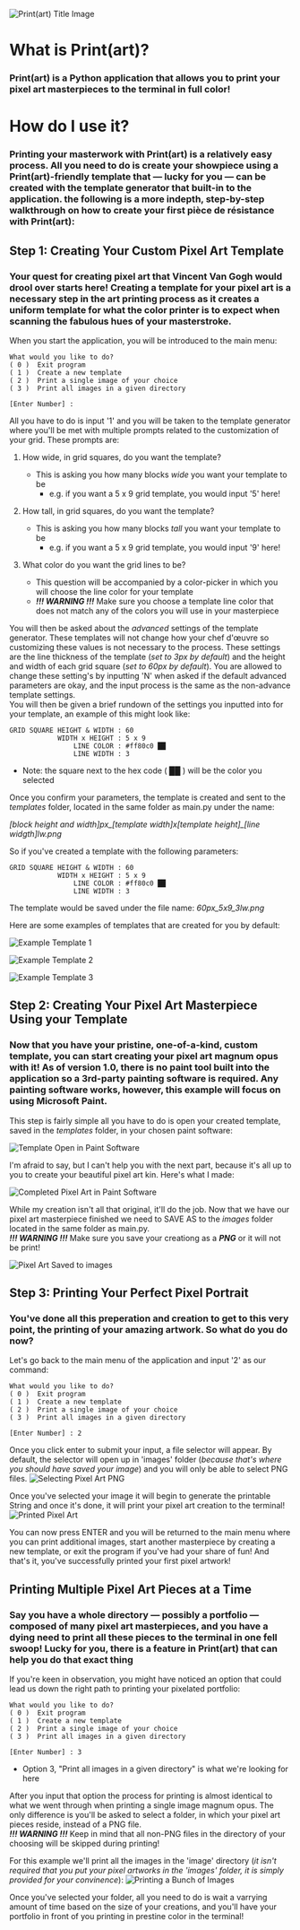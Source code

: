 ![Print(art) Title Image](images/print_art.png)

# What is Print(art)?
### Print(art) is a Python application that allows you to print your pixel art masterpieces to the terminal in full color!  

# How do I use it?
### Printing your masterwork with Print(art) is a relatively easy process. All you need to do is create your showpiece using a Print(art)-friendly template that — lucky for you — can be created with the template generator that built-in to the application. the following is a more indepth, step-by-step walkthrough on how to create your first pièce de résistance with Print(art):  

## Step 1: Creating Your Custom Pixel Art Template
### Your quest for creating pixel art that Vincent Van Gogh would drool over starts here! Creating a template for your pixel art is a necessary step in the art printing process as it creates a uniform template for what the color printer is to expect when scanning the fabulous hues of your masterstroke.  
  
When you start the application, you will be introduced to the main menu:
```
What would you like to do?
( 0 )  Exit program
( 1 )  Create a new template
( 2 )  Print a single image of your choice
( 3 )  Print all images in a given directory

[Enter Number] : 
```  

All you have to do is input '1' and you will be taken to the template generator where you'll be met with multiple prompts related to the customization of your grid. These prompts are:

1. How wide, in grid squares, do you want the template?
    * This is asking you how many blocks *wide* you want your template to be
        * e.g. if you want a 5 x 9 grid template, you would input '5' here!
          
2. How tall, in grid squares, do you want the template?
    * This is asking you how many blocks *tall* you want your template to be
        * e.g. if you want a 5 x 9 grid template, you would input '9' here!
          
3. What color do you want the grid lines to be?
    * This question will be accompanied by a color-picker in which you will choose the line color for your template
    * ***!!! WARNING !!!*** Make sure you choose a template line color that does not match any of the colors you will use in your masterpiece

You will then be asked about the *advanced* settings of the template generator. These templates will not change how your chef d'œuvre so customizing these values is not necessary to the process. These settings are the line thickness of the template (*set to 3px by default*) and the height and width of each grid square (*set to 60px by default*). You are allowed to change these setting's by inputting 'N' when asked if the default advanced parameters are okay, and the input process is the same as the non-advance template settings.    
You will then be given a brief rundown of the settings you inputted into for your template, an example of this might look like:
```
GRID SQUARE HEIGHT & WIDTH : 60
            WIDTH x HEIGHT : 5 x 9
                LINE COLOR : #ff80c0 ██
                LINE WIDTH : 3
```
* Note: the square next to the hex code ( ██ ) will be the color you selected
  
Once you confirm your parameters, the template is created and sent to the *templates* folder, located in the same folder as main.py under the name:  
  
*[block height and width]px_[template width]x[template height]_[line widgth]lw.png*   
  
So if you've created a template with the following parameters:  
```
GRID SQUARE HEIGHT & WIDTH : 60
            WIDTH x HEIGHT : 5 x 9
                LINE COLOR : #ff80c0 ██
                LINE WIDTH : 3
```
The template would be saved under the file name: *60px_5x9_3lw.png*

Here are some examples of templates that are created for you by default:  

![Example Template 1](templates/60px_10x10_3lw.png)

![Example Template 2](templates/20px_5x8_7lw.png)

![Example Template 3](templates/5px_10x5_1lw.png)

## Step 2: Creating Your Pixel Art Masterpiece Using your Template
### Now that you have your pristine, one-of-a-kind, custom template, you can start creating your pixel art magnum opus with it! As of version 1.0, there is no paint tool built into the application so a 3rd-party painting software is required. Any painting software works, however, this example will focus on using Microsoft Paint.  

This step is fairly simple all you have to do is open your created template, saved in the *templates* folder, in your chosen paint software:  
  
![Template Open in Paint Software](readme_graphics/template_in_paint.png)  

I'm afraid to say, but I can't help you with the next part, because it's all up to you to create your beautiful pixel art kin. Here's what I made:

![Completed Pixel Art in Paint Software](readme_graphics/steven.png)

While my creation isn't all that original, it'll do the job. Now that we have our pixel art masterpiece finished we need to SAVE AS to the *images* folder located in the same folder as main.py.  
***!!! WARNING !!!*** Make sure you save your creationg as a ***PNG*** or it will not be print!  

![Pixel Art Saved to images](readme_graphics/saved_to_images.png)

## Step 3: Printing Your Perfect Pixel Portrait
### You've done all this preperation and creation to get to this very point, the printing of your amazing artwork. So what do you do now?  

Let's go back to the main menu of the application and input '2' as our command:
```
What would you like to do?
( 0 )  Exit program
( 1 )  Create a new template
( 2 )  Print a single image of your choice
( 3 )  Print all images in a given directory

[Enter Number] : 2
```

Once you click enter to submit your input, a file selector will appear. By default, the selector will open up in 'images' folder (*because that's where you should have saved your image*) and you will only be able to select PNG files.
![Selecting Pixel Art PNG](readme_graphics/select_art.png)
  
Once you've selected your image it will begin to generate the printable String and once it's done, it will print your pixel art creation to the terminal!
![Printed Pixel Art](readme_graphics/printed_art.png)  

You can now press ENTER and you will be returned to the main menu where you can print additional images, start another masterpiece by creating a new template, or exit the program if you've had your share of fun! And that's it, you've successfully printed your first pixel artwork!  
  
## Printing Multiple Pixel Art Pieces at a Time
### Say you have a whole directory — possibly a portfolio — composed of many pixel art masterpieces, and you have a dying need to print all these pieces to the terminal in one fell swoop! Lucky for you, there is a feature in Print(art) that can help you do that exact thing  

If you're keen in observation, you might have noticed an option that could lead us down the right path to printing your pixelated portfolio:
```
What would you like to do?
( 0 )  Exit program
( 1 )  Create a new template
( 2 )  Print a single image of your choice
( 3 )  Print all images in a given directory

[Enter Number] : 3
```
* Option 3, "Print all images in a given directory" is what we're looking for here

After you input that option the process for printing is almost identical to what we went through when printing a single image magnum opus. The only difference is you'll be asked to select a folder, in which your pixel art pieces reside, instead of a PNG file.  
***!!! WARNING !!!*** Keep in mind that all non-PNG files in the directory of your choosing will be skipped during printing!  

For this example we'll print all the images in the 'image' directory (*it isn't required that you put your pixel artworks in the 'images' folder, it is simply provided for your convinence*):
![Printing a Bunch of Images](readme_graphics/printing_alot.png)  

Once you've selected your folder, all you need to do is wait a varrying amount of time based on the size of your creations, and you'll have your portfolio in front of you printing in prestine color in the terminal!  
